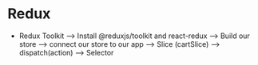# Redux
- Redux Toolkit
 --> Install @reduxjs/toolkit and react-redux
 --> Build our store
 --> connect our store to our app
 --> Slice (cartSlice)
 --> dispatch(action)
 --> Selector